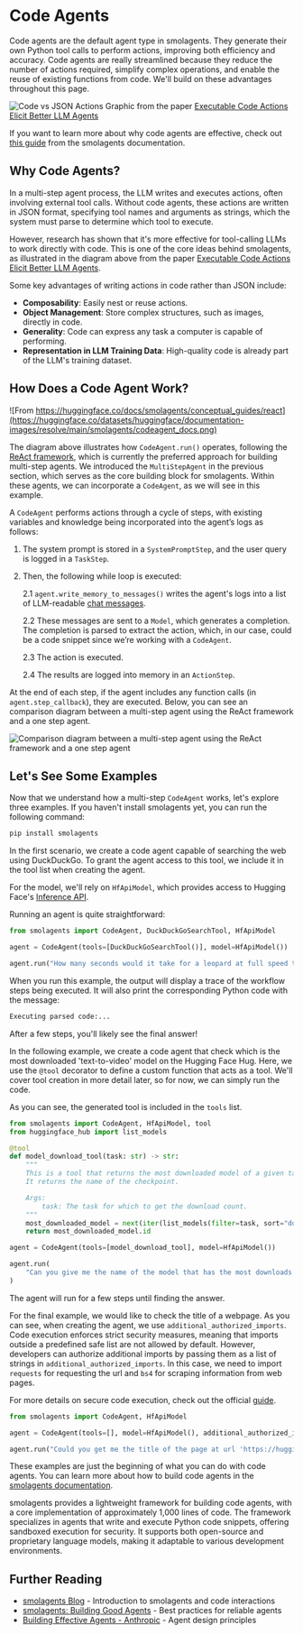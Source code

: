 # Code Agents

Code agents are the default agent type in smolagents. They generate their own Python tool calls to perform actions, improving both efficiency and accuracy. Code agents are really streamlined because they reduce the number of actions required, simplify complex operations, and enable the reuse of existing functions from code. We'll build on these advantages throughout this page.

![Code vs JSON Actions](https://huggingface.co/datasets/huggingface/documentation-images/resolve/main/transformers/code_vs_json_actions.png)
Graphic from the paper [Executable Code Actions Elicit Better LLM Agents](https://huggingface.co/papers/2402.01030)

<Tip>If you want to learn more about why code agents are effective, check out [this guide](https://huggingface.co/docs/smolagents/en/conceptual_guides/intro_agents#code-agents) from the smolagents documentation. </Tip>
## Why Code Agents?

In a multi-step agent process, the LLM writes and executes actions, often involving external tool calls. Without code agents, these actions are written in JSON format, specifying tool names and arguments as strings, which the system must parse to determine which tool to execute.

However, research has shown that it's more effective for tool-calling LLMs to work directly with code. This is one of the core ideas behind smolagents, as illustrated in the diagram above from the paper [Executable Code Actions Elicit Better LLM Agents](https://huggingface.co/papers/2402.01030).

Some key advantages of writing actions in code rather than JSON include:

* **Composability**: Easily nest or reuse actions.
* **Object Management**: Store complex structures, such as images, directly in code.
* **Generality**: Code can express any task a computer is capable of performing.
* **Representation in LLM Training Data**: High-quality code is already part of the LLM's training dataset.

## How Does a Code Agent Work?

![From https://huggingface.co/docs/smolagents/conceptual_guides/react](https://huggingface.co/datasets/huggingface/documentation-images/resolve/main/smolagents/codeagent_docs.png)

The diagram above illustrates how `CodeAgent.run()` operates, following the [ReAct framework](https://huggingface.co/papers/2210.03629), which is currently the preferred approach for building multi-step agents. We introduced the `MultiStepAgent` in the previous section, which serves as the core building block for smolagents. Within these agents, we can incorporate a `CodeAgent`, as we will see in this example.

A `CodeAgent` performs actions through a cycle of steps, with existing variables and knowledge being incorporated into the agent’s logs as follows:

1. The system prompt is stored in a `SystemPromptStep`, and the user query is logged in a `TaskStep`.

2. Then, the following while loop is executed:

    2.1 `agent.write_memory_to_messages()` writes the agent's logs into a list of LLM-readable [chat messages](https://huggingface.co/docs/transformers/en/chat_templating).
    
    2.2 These messages are sent to a `Model`, which generates a completion. The completion is parsed to extract the action, which, in our case, could be a code snippet since we’re working with a `CodeAgent`.
    
    2.3 The action is executed.
    
    2.4 The results are logged into memory in an `ActionStep`.

At the end of each step, if the agent includes any function calls (in `agent.step_callback`), they are executed. Below, you can see an comparison diagram between a multi-step agent using the ReAct framework and a one step agent.

![Comparison diagram between a multi-step agent using the ReAct framework and a one step agent](https://huggingface.co/datasets/huggingface/documentation-images/resolve/main/blog/open-source-llms-as-agents/ReAct.png)

## Let's See Some Examples

Now that we understand how a multi-step `CodeAgent` works, let's explore three examples. If you haven't install smolagents yet, you can run the following command:

```bash
pip install smolagents
```

In the first scenario, we create a code agent capable of searching the web using DuckDuckGo. To grant the agent access to this tool, we include it in the tool list when creating the agent.  

For the model, we'll rely on `HfApiModel`, which provides access to Hugging Face's [Inference API](https://huggingface.co/docs/api-inference/index).  

Running an agent is quite straightforward:

```python
from smolagents import CodeAgent, DuckDuckGoSearchTool, HfApiModel

agent = CodeAgent(tools=[DuckDuckGoSearchTool()], model=HfApiModel())

agent.run("How many seconds would it take for a leopard at full speed to run through Pont des Arts?")
```

When you run this example, the output will display a trace of the workflow steps being executed. It will also print the corresponding Python code with the message:  

```python
Executing parsed code:...
```

After a few steps, you'll likely see the final answer!

In the following example, we create a code agent that check which is the most downloaded 'text-to-video' model on the Hugging Face Hug. Here, we use the `@tool` decorator to define a custom function that acts as a tool. We'll cover tool creation in more detail later, so for now, we can simply run the code.  

As you can see, the generated tool is included in the `tools` list. 

```python
from smolagents import CodeAgent, HfApiModel, tool
from huggingface_hub import list_models

@tool
def model_download_tool(task: str) -> str:
    """
    This is a tool that returns the most downloaded model of a given task on the Hugging Face Hub.
    It returns the name of the checkpoint.

    Args:
        task: The task for which to get the download count.
    """
    most_downloaded_model = next(iter(list_models(filter=task, sort="downloads", direction=-1)))
    return most_downloaded_model.id

agent = CodeAgent(tools=[model_download_tool], model=HfApiModel())

agent.run(
    "Can you give me the name of the model that has the most downloads in the 'text-to-video' task on the Hugging Face Hub?"
)
```

The agent will run for a few steps until finding the answer.

For the final example, we would like to check the title of a webpage. As you can see, when creating the agent, we use `additional_authorized_imports`. Code execution enforces strict security measures, meaning that imports outside a predefined safe list are not allowed by default. However, developers can authorize additional imports by passing them as a list of strings in `additional_authorized_imports`. In this case, we need to import `requests` for requesting the url and `bs4` for scraping information from web pages.  

For more details on secure code execution, check out the official [guide](https://huggingface.co/docs/smolagents/tutorials/secure_code_execution).

```python
from smolagents import CodeAgent, HfApiModel

agent = CodeAgent(tools=[], model=HfApiModel(), additional_authorized_imports=['requests', 'bs4'])

agent.run("Could you get me the title of the page at url 'https://huggingface.co/blog'?")
```

These examples are just the beginning of what you can do with code agents. You can learn more about how to build code agents in the [smolagents documentation](https://huggingface.co/docs/smolagents).

smolagents provides a lightweight framework for building code agents, with a core implementation of approximately 1,000 lines of code. The framework specializes in agents that write and execute Python code snippets, offering sandboxed execution for security. It supports both open-source and proprietary language models, making it adaptable to various development environments.

## Further Reading

- [smolagents Blog](https://huggingface.co/blog/smolagents) - Introduction to smolagents and code interactions
- [smolagents: Building Good Agents](https://huggingface.co/docs/smolagents/tutorials/building_good_agents) - Best practices for reliable agents
- [Building Effective Agents - Anthropic](https://www.anthropic.com/research/building-effective-agents) - Agent design principles
